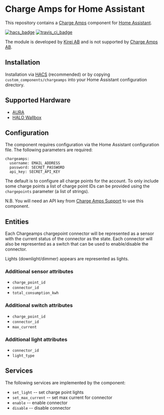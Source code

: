 # Charge Amps for Home Assistant

This repository contains a [Charge Amps](https://charge-amps.com/) component for [Home Assistant](https://www.home-assistant.io/).

[![hacs_badge](https://img.shields.io/badge/HACS-Custom-orange.svg)](https://github.com/custom-components/hacs) [![travis_ci_badge](https://travis-ci.org/kirei/python-chargeamps.svg?branch=master)](https://travis-ci.org/kirei/python-chargeamps)

The module is developed by [Kirei AB](https://www.kirei.se) and is not supported by [Charge Amps AB](https://charge-amps.com).

## Installation

Installation via [HACS](https://hacs.xyz/) (recommended) or by copying `custom_components/chargeamps` into your Home Assistant configuration directory.

## Supported Hardware

- [AURA](https://charge-amps.com/products/charging-stations/aura/)
- [HALO Wallbox](https://charge-amps.com/products/charging-stations/halo-wallbox/)


## Configuration

The component requires configuration via the Home Assistant configuration file. The following parameters are required:

    chargeamps:
      username: EMAIL_ADDRESS
      password: SECRET_PASSWORD
      api_key: SECRET_API_KEY

The default is to configure all charge points for the account. To only include some charge points a list of charge point IDs can be provided using the `chargepoints` parameter (a list of strings).

N.B. You will need an API key from [Charge Amps Support](mailto:support@charge-amps.com) to use this component.


## Entities

Each Chargeamps chargepoint connector will be represented as a sensor with the current status of the connector as the state. Each connector will also be represented as a switch that can be used to enable/disable the connector.

Lights (downlight/dimmer) appears are represented as lights.

### Additional sensor attributes

- `charge_point_id`
- `connector_id`
- `total_consumption_kwh`

### Additional switch attributes

- `charge_point_id`
- `connector_id`
- `max_current`

### Additional light attributes

- `connector_id`
- `light_type`


## Services

The following services are implemented by the component:

- `set_light` -- set charge point lights
- `set_max_current` -- set max current for connector
- `enable` -- enable connector
- `disable` -- disable connector
